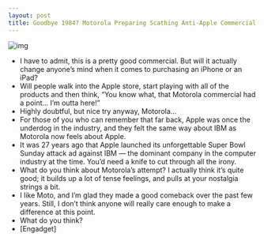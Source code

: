 ```yaml
---
layout: post
title: Goodbye 1984? Motorola Preparing Scathing Anti-Apple Commercial to Premier During Super Bowl
---
```

![img](http://media.idownloadblog.com/wp-content/uploads/2011/01/Goodbye-1984.png)
* I have to admit, this is a pretty good commercial. But will it actually change anyone’s mind when it comes to purchasing an iPhone or an iPad?
* Will people walk into the Apple store, start playing with all of the products and then think, “You know what, that Motorola commercial had a point… I’m outta here!”
* Highly doubtful, but nice try anyway, Motorola…
* For those of you who can remember that far back, Apple was once the underdog in the industry, and they felt the same way about IBM as Motorola now feels about Apple.
* It was 27 years ago that Apple launched its unforgettable Super Bowl Sunday attack ad against IBM — the dominant company in the computer industry at the time. You’d need a knife to cut through all the irony.
* What do you think about Motorola’s attempt? I actually think it’s quite good; it builds up a lot of tense feelings, and pulls at your nostalgia strings a bit.
* I like Moto, and I’m glad they made a good comeback over the past few years. Still, I don’t think anyone will really care enough to make a difference at this point.
* What do you think?
* [Engadget]

